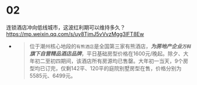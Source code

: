
# 02

连锁酒店冲向低线城市，这波红利期可以维持多久？ https://mp.weixin.qq.com/s/uy8TjmJ5vVvzMgg3lFT8Ew
- > 位于潮州核心地段的`有熊酒店`是全国第三家有熊酒店，***为房地产企业`万科`旗下自营精品酒店品牌***，平日基础房型价格在1600元/晚起。除夕、大年初二至初四期间，该酒店所有房源均已售罄。大年初一当天，9个房型均已订完，仅剩142平、120平的庭院别墅房型在售，价格分别为5585元、6499元。
